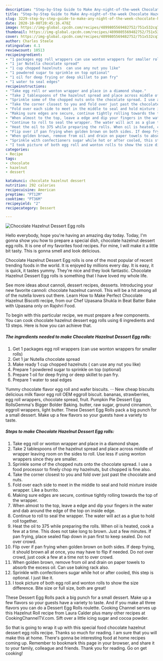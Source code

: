 ```yaml
---
description: "Step-by-Step Guide to Make Any-night-of-the-week Chocolate Hazelnut Dessert Egg rolls"
title: "Step-by-Step Guide to Make Any-night-of-the-week Chocolate Hazelnut Dessert Egg rolls"
slug: 3229-step-by-step-guide-to-make-any-night-of-the-week-chocolate-hazelnut-dessert-egg-rolls
date: 2020-10-08T20:45:16.478Z
image: https://img-global.cpcdn.com/recipes/4899805569482752/751x532cq70/chocolate-hazelnut-dessert-egg-rolls-recipe-main-photo.jpg
thumbnail: https://img-global.cpcdn.com/recipes/4899805569482752/751x532cq70/chocolate-hazelnut-dessert-egg-rolls-recipe-main-photo.jpg
cover: https://img-global.cpcdn.com/recipes/4899805569482752/751x532cq70/chocolate-hazelnut-dessert-egg-rolls-recipe-main-photo.jpg
author: Charles Steele
ratingvalue: 4.1
reviewcount: 10513
recipeingredient:
- "1 packages egg roll wrappers can use wonton wrappers for smaller rolls"
- "1 jar Nutella chocolate spread"
- "1 cup chopped hazelnuts  can use any nut you like"
- "1 powdered sugar to sprinkle on top optional"
- "1 oil for deep frying or deep skillet to pan fry"
- "1 water to seal edges"
recipeinstructions:
- "Take egg roll or wonton wrapper and place in a diamond shape."
- "Take 2 tablespoons of the hazelnut spread and place across middle of wrapper leaving room on the sides to roll. Use less if using wonton wrappers since they are smaller."
- "Sprinkle some of the chopped nuts onto the chocolate spread. I use a food processor to finely chop my hazelnuts, but chopped is fine also."
- "Take the corner closest to you and fold over just past the chocolate and nuts."
- "Fold over each side to meet in the middle to seal and hold mixture inside wrapper. Like a burrito."
- "Making sure edges are secure, continue tightly rolling towards the top of the wrapper."
- "When almost to the top, leave a edge and dip your fingers in the water and dab around the edge of  the top on inside edge."
- "Continue to roll to seal the wrapper. The water will act as a glue to hold roll together."
- "Heat the oil to 375 while preparing the rolls. When oil is heated, cook a few at a time. This does not take long to brown. Just a few minutes. If pan frying, place sealed flap down in pan first to keep sealed. Do not over crowd."
- "Flip over if pan frying when golden brown on both sides. If deep frying, it should brown all at once, you may have to flip if needed. Do not over crowd, just cook a few at a time not to over crowd."
- "When golden brown, remove from oil and drain on paper towels to absorb the excess oil. Can use baking rack also."
- "Sprinkle with confectioners sugar while hot or after cooled, this step is optional. I just like it."
- "I took picture of both egg roll and wonton rolls to show the size difference. Bite size or full size, both are great!"
categories:
- Recipe
tags:
- chocolate
- hazelnut
- dessert

katakunci: chocolate hazelnut dessert 
nutrition: 292 calories
recipecuisine: American
preptime: "PT12M"
cooktime: "PT36M"
recipeyield: "2"
recipecategory: Dessert

---
```



![Chocolate Hazelnut Dessert Egg rolls](https://img-global.cpcdn.com/recipes/4899805569482752/751x532cq70/chocolate-hazelnut-dessert-egg-rolls-recipe-main-photo.jpg)

Hello everybody, hope you're having an amazing day today. Today, I'm gonna show you how to prepare a special dish, chocolate hazelnut dessert egg rolls. It is one of my favorites food recipes. For mine, I will make it a little bit tasty. This is gonna smell and look delicious.

Chocolate Hazelnut Dessert Egg rolls is one of the most popular of recent trending foods in the world. It is enjoyed by millions every day. It is easy, it is quick, it tastes yummy. They're nice and they look fantastic. Chocolate Hazelnut Dessert Egg rolls is something that I have loved my whole life.

See more ideas about cannoli, dessert recipes, desserts. Introducing your new favorite cannoli: chocolate hazelnut cannoli. This will be a hit among all of the nutella lovers out there. Learn How to Make Perfect Chocolate Hazelnut Biscotti recipe, from our Chef Upasana Shukla in Beat Batter Bake with Upasana only on Rajshri Food.


To begin with this particular recipe, we must prepare a few components. You can cook chocolate hazelnut dessert egg rolls using 6 ingredients and 13 steps. Here is how you can achieve that.

<!--inarticleads1-->

##### The ingredients needed to make Chocolate Hazelnut Dessert Egg rolls:

1. Get 1 packages egg roll wrappers (can use wonton wrappers for smaller rolls)
1. Get 1 jar Nutella chocolate spread
1. Make ready 1 cup chopped hazelnuts ( can use any nut you like)
1. Prepare 1 powdered sugar to sprinkle on top (optional)
1. Prepare 1 oil for deep frying or deep skillet to pan fry.
1. Prepare 1 water to seal edges


Yummy chocolate flavor egg roll and wafer biscuits. ··· New cheap biscuits delicious milk flavor egg roll OEM eggroll biscuit. bananas, strawberries, egg roll wrappers, chocolate spread, fruit. Pumpkin Pie Dessert Egg RollsGemma&#39;s Bigger Bolder Baking. butter, raw sugar, ground cinnamon, eggroll wrappers, light butter. These Dessert Egg Rolls pack a big punch for a small dessert. Make up a few flavors so your guests have a variety to taste. 

<!--inarticleads2-->

##### Steps to make Chocolate Hazelnut Dessert Egg rolls:

1. Take egg roll or wonton wrapper and place in a diamond shape.
1. Take 2 tablespoons of the hazelnut spread and place across middle of wrapper leaving room on the sides to roll. Use less if using wonton wrappers since they are smaller.
1. Sprinkle some of the chopped nuts onto the chocolate spread. I use a food processor to finely chop my hazelnuts, but chopped is fine also.
1. Take the corner closest to you and fold over just past the chocolate and nuts.
1. Fold over each side to meet in the middle to seal and hold mixture inside wrapper. Like a burrito.
1. Making sure edges are secure, continue tightly rolling towards the top of the wrapper.
1. When almost to the top, leave a edge and dip your fingers in the water and dab around the edge of  the top on inside edge.
1. Continue to roll to seal the wrapper. The water will act as a glue to hold roll together.
1. Heat the oil to 375 while preparing the rolls. When oil is heated, cook a few at a time. This does not take long to brown. Just a few minutes. If pan frying, place sealed flap down in pan first to keep sealed. Do not over crowd.
1. Flip over if pan frying when golden brown on both sides. If deep frying, it should brown all at once, you may have to flip if needed. Do not over crowd, just cook a few at a time not to over crowd.
1. When golden brown, remove from oil and drain on paper towels to absorb the excess oil. Can use baking rack also.
1. Sprinkle with confectioners sugar while hot or after cooled, this step is optional. I just like it.
1. I took picture of both egg roll and wonton rolls to show the size difference. Bite size or full size, both are great!


These Dessert Egg Rolls pack a big punch for a small dessert. Make up a few flavors so your guests have a variety to taste. And if you make all three flavors you can do a Dessert Egg Rolls roulette. Cooking Channel serves up this Hazelnut Roll recipe from Laura Calder plus many other recipes at CookingChannelTV.com. Sift over a little icing sugar and cocoa powder. 

So that is going to wrap it up with this special food chocolate hazelnut dessert egg rolls recipe. Thanks so much for reading. I am sure that you will make this at home. There's gonna be interesting food at home recipes coming up. Remember to bookmark this page in your browser, and share it to your family, colleague and friends. Thank you for reading. Go on get cooking!
